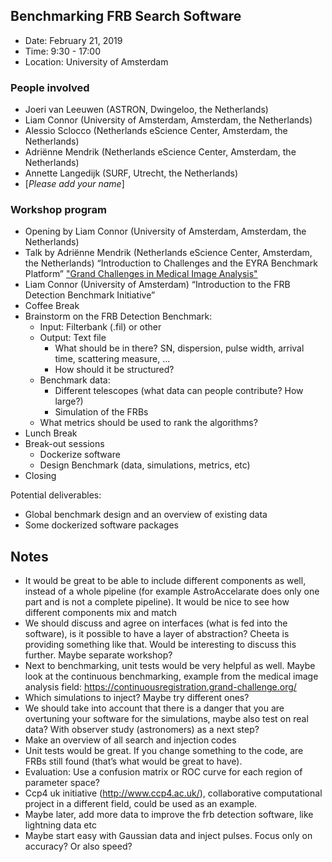 ## Benchmarking FRB Search Software

* Date: February 21, 2019 
* Time: 9:30 - 17:00
* Location: University of Amsterdam

### People involved
* Joeri van Leeuwen (ASTRON, Dwingeloo, the Netherlands)
* Liam Connor (University of Amsterdam, Amsterdam, the Netherlands)
* Alessio Sclocco (Netherlands eScience Center, Amsterdam, the Netherlands)
* Adriënne Mendrik (Netherlands eScience Center, Amsterdam, the Netherlands) 
* Annette Langedijk (SURF, Utrecht, the Netherlands) 
* [*Please add your name*]

### Workshop program
* Opening by Liam Connor (University of Amsterdam, Amsterdam, the Netherlands)
* Talk by Adriënne Mendrik (Netherlands eScience Center, Amsterdam, the Netherlands) “Introduction to Challenges and the EYRA Benchmark Platform” 
["Grand Challenges in Medical Image Analysis"](https://github.com/NLeSC/IEEE-eScience-Tutorial-Designing-Benchmarks/blob/master/Grand%20Challenges%20in%20Medical%20Image%20Analysis.pdf)
* Liam Connor (University of Amsterdam) “Introduction to the FRB Detection Benchmark Initiative”
* Coffee Break
* Brainstorm on the FRB Detection Benchmark:
  * Input: Filterbank (.fil) or other
  * Output: Text file
    * What should be in there? SN, dispersion, pulse width, arrival time, scattering measure, ...
    * How should it be structured?
  * Benchmark data: 
    * Different telescopes (what data can people contribute? How large?)
    * Simulation of the FRBs
  * What metrics should be used to rank the algorithms?
* Lunch Break
* Break-out sessions
  * Dockerize software
  * Design Benchmark (data, simulations, metrics, etc)
* Closing

Potential deliverables:
* Global benchmark design and an overview of existing data
* Some dockerized software packages

## Notes

* It would be great to be able to include different components as well, instead of a whole pipeline (for example AstroAccelarate does only one part and is not a complete pipeline). It would be nice to see how different components mix and match
* We should discuss and agree on interfaces (what is fed into the software), is it possible to have a layer of abstraction? Cheeta is providing something like that. Would be interesting to discuss this further. Maybe separate workshop?
* Next to benchmarking, unit tests would be very helpful as well. Maybe look at the continuous benchmarking, example from the medical image analysis field: https://continuousregistration.grand-challenge.org/
* Which simulations to inject? Maybe try different ones?
* We should take into account that there is a danger that you are overtuning your software for the simulations, maybe also test on real data? With observer study (astronomers) as a next step?
* Make an overview of all search and injection codes
* Unit tests would be great. If you change something to the code, are FRBs still found (that’s what would be great to have). 
* Evaluation: Use a confusion matrix or ROC curve for each region of parameter space?
* Ccp4 uk initiative (http://www.ccp4.ac.uk/), collaborative computational project in a different field, could be used as an example. 
* Maybe later, add more data to improve the frb detection software, like lightning data etc
* Maybe start easy with Gaussian data and inject pulses. Focus only on accuracy? Or also speed?


